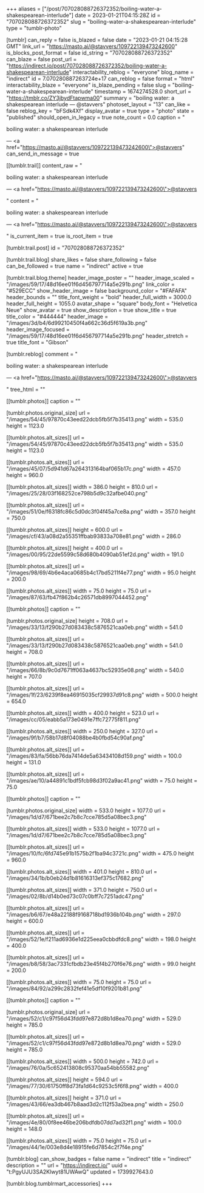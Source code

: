 +++
aliases = ["/post/707028088726372352/boiling-water-a-shakespearean-interlude"]
date = 2023-01-21T04:15:28Z
id = "707028088726372352"
slug = "boiling-water-a-shakespearean-interlude"
type = "tumblr-photo"

[tumblr]
can_reply = false
is_blazed = false
date = "2023-01-21 04:15:28 GMT"
link_url = "https://masto.ai/@stavvers/109722139473242600"
is_blocks_post_format = false
id_string = "707028088726372352"
can_blaze = false
post_url = "https://indirect.io/post/707028088726372352/boiling-water-a-shakespearean-interlude"
interactability_reblog = "everyone"
blog_name = "indirect"
id = 7.070280887263724e+17
can_reblog = false
format = "html"
interactability_blaze = "everyone"
is_blaze_pending = false
slug = "boiling-water-a-shakespearean-interlude"
timestamp = 1674274528.0
short_url = "https://tmblr.co/ZY3jbydFtapwma00"
summary = "boiling water: a shakespearean interlude — @stavvers"
photoset_layout = "13"
can_like = false
reblog_key = "bFSdk4Xf"
display_avatar = true
type = "photo"
state = "published"
should_open_in_legacy = true
note_count = 0.0
caption = "<p>boiling water: a shakespearean interlude</p> — <a href=\"https://masto.ai/@stavvers/109722139473242600\">@stavvers</a>"
can_send_in_message = true

[[tumblr.trail]]
content_raw = "<p><p>boiling water: a shakespearean interlude</p> — <a href=\"https://masto.ai/@stavvers/109722139473242600\">@stavvers</a></p>"
content = "<p><p>boiling water: a shakespearean interlude</p> &mdash; <a href=\"https://masto.ai/@stavvers/109722139473242600\">@stavvers</a></p>"
is_current_item = true
is_root_item = true

[tumblr.trail.post]
id = "707028088726372352"

[tumblr.trail.blog]
share_likes = false
share_following = false
can_be_followed = true
name = "indirect"
active = true

[tumblr.trail.blog.theme]
header_image_poster = ""
header_image_scaled = "/images/59/17/48d16ee01f6d456797714a5e291b.png"
link_color = "#529ECC"
show_header_image = false
background_color = "#FAFAFA"
header_bounds = ""
title_font_weight = "bold"
header_full_width = 3000.0
header_full_height = 1055.0
avatar_shape = "square"
body_font = "Helvetica Neue"
show_avatar = true
show_description = true
show_title = true
title_color = "#444444"
header_image = "/images/3d/b4/6d99210450f4a662c36d5f619a3b.png"
header_image_focused = "/images/59/17/48d16ee01f6d456797714a5e291b.png"
header_stretch = true
title_font = "Gibson"

[tumblr.reblog]
comment = "<p><p>boiling water: a shakespearean interlude</p> — <a href=\"https://masto.ai/@stavvers/109722139473242600\">@stavvers</a></p>"
tree_html = ""

[[tumblr.photos]]
caption = ""

[tumblr.photos.original_size]
url = "/images/54/45/97870c43eed22dcb5fb5f7b35413.png"
width = 535.0
height = 1123.0

[[tumblr.photos.alt_sizes]]
url = "/images/54/45/97870c43eed22dcb5fb5f7b35413.png"
width = 535.0
height = 1123.0

[[tumblr.photos.alt_sizes]]
url = "/images/45/07/5d941d67a264313164baf065b17c.png"
width = 457.0
height = 960.0

[[tumblr.photos.alt_sizes]]
width = 386.0
height = 810.0
url = "/images/25/28/03f168252ce798b5d9c32afbe040.png"

[[tumblr.photos.alt_sizes]]
url = "/images/51/0e/f6318fc86c5d0dc3f04f45a7ce8a.png"
width = 357.0
height = 750.0

[[tumblr.photos.alt_sizes]]
height = 600.0
url = "/images/cf/43/a08d2a55351ffbab93833a708e81.png"
width = 286.0

[[tumblr.photos.alt_sizes]]
height = 400.0
url = "/images/00/95/22de5599c58d680b4090ab51ef2d.png"
width = 191.0

[[tumblr.photos.alt_sizes]]
url = "/images/98/69/4b6e4aca0685b4c17bd5211f4e77.png"
width = 95.0
height = 200.0

[[tumblr.photos.alt_sizes]]
width = 75.0
height = 75.0
url = "/images/87/63/fb47f862b4c26571db8997044452.png"

[[tumblr.photos]]
caption = ""

[tumblr.photos.original_size]
height = 708.0
url = "/images/33/13/f290b27d083438c5876521caa0eb.png"
width = 541.0

[[tumblr.photos.alt_sizes]]
url = "/images/33/13/f290b27d083438c5876521caa0eb.png"
width = 541.0
height = 708.0

[[tumblr.photos.alt_sizes]]
url = "/images/66/8b/9c0d7671ff063a4637bc52935e08.png"
width = 540.0
height = 707.0

[[tumblr.photos.alt_sizes]]
url = "/images/1f/23/6239f8ea46915035cf29937d91c8.png"
width = 500.0
height = 654.0

[[tumblr.photos.alt_sizes]]
width = 400.0
height = 523.0
url = "/images/cc/05/eabb5a173e0491e7ffc72775f811.png"

[[tumblr.photos.alt_sizes]]
width = 250.0
height = 327.0
url = "/images/9f/b7/58b17d8f04088be4b0fbd54c90af.png"

[[tumblr.photos.alt_sizes]]
url = "/images/83/fa/56bb76da7414de5a63434108d159.png"
width = 100.0
height = 131.0

[[tumblr.photos.alt_sizes]]
url = "/images/ae/10/a44891c1bdf5fcb98d3f02a9ac41.png"
width = 75.0
height = 75.0

[[tumblr.photos]]
caption = ""

[tumblr.photos.original_size]
width = 533.0
height = 1077.0
url = "/images/1d/d7/671bee2c7b8c7cce785d5a08bec3.png"

[[tumblr.photos.alt_sizes]]
width = 533.0
height = 1077.0
url = "/images/1d/d7/671bee2c7b8c7cce785d5a08bec3.png"

[[tumblr.photos.alt_sizes]]
url = "/images/10/fc/6fd745e91b1575b2f1ba94c3721c.png"
width = 475.0
height = 960.0

[[tumblr.photos.alt_sizes]]
width = 401.0
height = 810.0
url = "/images/34/1b/b0eb24d1b81616313ef375c17682.png"

[[tumblr.photos.alt_sizes]]
width = 371.0
height = 750.0
url = "/images/02/8b/d14b0ed73c07c0bff7c7251adc47.png"

[[tumblr.photos.alt_sizes]]
url = "/images/b6/67/e48a22188f9168718bd1936b104b.png"
width = 297.0
height = 600.0

[[tumblr.photos.alt_sizes]]
url = "/images/52/1e/f211ad6936e1d225eea0cbbdfdc8.png"
width = 198.0
height = 400.0

[[tumblr.photos.alt_sizes]]
url = "/images/b8/58/3ac7331cfbdb23e45f4b270f6e76.png"
width = 99.0
height = 200.0

[[tumblr.photos.alt_sizes]]
width = 75.0
height = 75.0
url = "/images/84/92/a299c2832fef41e5df10f9201b81.png"

[[tumblr.photos]]
caption = ""

[tumblr.photos.original_size]
url = "/images/52/c1/c97f56d43fdd97e872d8b1d8ea70.png"
width = 529.0
height = 785.0

[[tumblr.photos.alt_sizes]]
url = "/images/52/c1/c97f56d43fdd97e872d8b1d8ea70.png"
width = 529.0
height = 785.0

[[tumblr.photos.alt_sizes]]
width = 500.0
height = 742.0
url = "/images/76/0a/5c652413808c95370aa54bb55582.png"

[[tumblr.photos.alt_sizes]]
height = 594.0
url = "/images/77/30/61750ff8d73fa1d64c9253c5f6f8.png"
width = 400.0

[[tumblr.photos.alt_sizes]]
height = 371.0
url = "/images/43/66/ea3db467b8aad3d2c112f53a2bea.png"
width = 250.0

[[tumblr.photos.alt_sizes]]
url = "/images/4e/80/0f8ee46be206bdfdb07dd7ad32f1.png"
width = 100.0
height = 148.0

[[tumblr.photos.alt_sizes]]
width = 75.0
height = 75.0
url = "/images/44/1e/003e8d4e18915fe6d7854c2f7f4e.png"

[tumblr.blog]
can_show_badges = false
name = "indirect"
title = "indirect"
description = ""
url = "https://indirect.io/"
uuid = "t:PgyUJU3SA2Klwyt81UWAwQ"
updated = 1739927643.0

[tumblr.blog.tumblrmart_accessories]
+++
